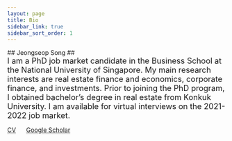 ```yaml
---
layout: page
title: Bio
sidebar_link: true
sidebar_sort_order: 1
---
```

  <head>
    <meta name="google-site-verification" content="google9a46cb008e269001.html" />
  </head>
## Jeongseop Song ##
<br>
<font size="4">I am a PhD job market candidate in the Business School at the National University of Singapore. My main research interests are real estate finance and economics, corporate finance, and investments. Prior to joining the PhD program, I obtained bachelor&rsquo;s degree in real estate from Konkuk University. I am available for virtual interviews on the 2021-2022 job market.</font>

<br>

[CV](https://www.dropbox.com/s/3d6qjhr4mxe8td8/CV_Jeongseop%20Song.pdf?dl=0) &nbsp;&nbsp;&nbsp;&nbsp; [Google Scholar](https://scholar.google.com.sg/citations?user=1QVD5_0AAAAJ&hl=en) 
